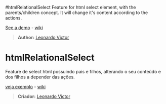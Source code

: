 #htmlRelationalSelect
Feature for html select element, with the parents/children concept. It will change it's content according to the actions.

[See a demo](http://leonardovff.github.io/htmlSelectTree/) - [wiki](https://github.com/leonardovff/htmlSelectTree/wiki)
> **Author:** [Leonardo Victor](https://twitter.com/leonardovff)


# htmlRelationalSelect
Feature de select html possuindo pais e filhos, alterando o seu conteúdo e dos filhos a depender das ações.

[veja exemplo](http://leonardovff.github.io/htmlSelectTree/) - [wiki](https://github.com/leonardovff/htmlSelectTree/wiki)
> **Criador:** [Leonardo Victor](https://twitter.com/leonardovff)
